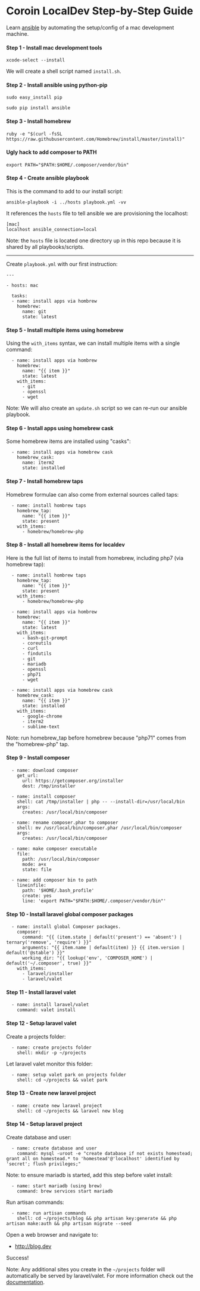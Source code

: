 # Coroin LocalDev Step-by-Step Guide

Learn [ansible](https://www.ansible.com/) by automating the setup/config of a mac development machine.

#### Step 1 - Install mac development tools

`xcode-select --install`

We will create a shell script named `install.sh`.

#### Step 2 - Install ansible using python-pip

`sudo easy_install pip`

`sudo pip install ansible`

#### Step 3 - Install homebrew

`ruby -e "$(curl -fsSL https://raw.githubusercontent.com/Homebrew/install/master/install)"`

#### Ugly hack to add composer to PATH

`export PATH="$PATH:$HOME/.composer/vendor/bin"`

#### Step 4 - Create ansible playbook

This is the command to add to our install script:

`ansible-playbook -i ../hosts playbook.yml -vv`

It references the `hosts` file to tell ansible we are provisioning the localhost:

```
[mac]
localhost ansible_connection=local
```

Note: the `hosts` file is located one directory up in this repo because it is shared by all playbooks/scripts.

---

Create `playbook.yml` with our first instruction:

```
---

- hosts: mac

  tasks:
  - name: install apps via hombrew
    homebrew:
      name: git
      state: latest
```

#### Step 5 - Install multiple items using homebrew

Using the `with_items` syntax, we can install multiple items with a single command:

```
  - name: install apps via hombrew
    homebrew:
      name: "{{ item }}"
      state: latest
    with_items:
      - git
      - openssl
      - wget
```

Note: We will also create an `update.sh` script so we can re-run our ansible playbook.

#### Step 6 - Install apps using homebrew cask

Some homebrew items are installed using "casks":

```
  - name: install apps via homebrew cask
    homebrew_cask:
      name: iterm2
      state: installed
```

#### Step 7 - Install homebrew taps

Homebrew formulae can also come from external sources called taps:

```
  - name: install hombrew taps
    homebrew_tap:
      name: "{{ item }}"
      state: present
    with_items:
      - homebrew/homebrew-php
```

#### Step 8 - Install all homebrew items for localdev

Here is the full list of items to install from homebrew, including php7 (via homebrew tap):

```
  - name: install hombrew taps
    homebrew_tap:
      name: "{{ item }}"
      state: present
    with_items:
      - homebrew/homebrew-php

  - name: install apps via hombrew
    homebrew:
      name: "{{ item }}"
      state: latest
    with_items:
      - bash-git-prompt
      - coreutils
      - curl
      - findutils
      - git
      - mariadb
      - openssl
      - php71
      - wget

  - name: install apps via homebrew cask
    homebrew_cask:
      name: "{{ item }}"
      state: installed
    with_items:
      - google-chrome
      - iterm2
      - sublime-text
```

Note: run homebrew_tap before homebrew because "php71" comes from the "homebrew-php" tap.

#### Step 9 - Install composer

```
  - name: download composer
    get_url:
      url: https://getcomposer.org/installer
      dest: /tmp/installer

  - name: install composer
    shell: cat /tmp/installer | php -- --install-dir=/usr/local/bin
    args:
      creates: /usr/local/bin/composer

  - name: rename composer.phar to composer
    shell: mv /usr/local/bin/composer.phar /usr/local/bin/composer
    args:
      creates: /usr/local/bin/composer

  - name: make composer executable
    file:
      path: /usr/local/bin/composer
      mode: a+x
      state: file

  - name: add composer bin to path
    lineinfile:
      path: '$HOME/.bash_profile'
      create: yes
      line: 'export PATH="$PATH:$HOME/.composer/vendor/bin"'
```

#### Step 10 - Install laravel global composer packages

```
  - name: install global Composer packages.
    composer:
      command: "{{ (item.state | default('present') == 'absent') | ternary('remove', 'require') }}"
      arguments: "{{ item.name | default(item) }} {{ item.version | default('@stable') }}"
      working_dir: "{{ lookup('env', 'COMPOSER_HOME') | default('~/.composer', true) }}"
    with_items:
      - laravel/installer
      - laravel/valet
```

#### Step 11 - Install laravel valet

```
  - name: install laravel/valet
    command: valet install
```

#### Step 12 - Setup laravel valet

Create a projects folder:

```
  - name: create projects folder
    shell: mkdir -p ~/projects
```

Let laravel valet monitor this folder:

```
  - name: setup valet park on projects folder
    shell: cd ~/projects && valet park
```

#### Step 13 - Create new laravel project

```
  - name: create new laravel project
    shell: cd ~/projects && laravel new blog
```

#### Step 14 - Setup laravel project

Create database and user:

```
  - name: create database and user
    command: mysql -uroot -e "create database if not exists homestead; grant all on homestead.* to 'homestead'@'localhost' identified by 'secret'; flush privileges;"
```

Note: to ensure mariadb is started, add this step before valet install:

```
  - name: start mariadb (using brew)
    command: brew services start mariadb
```

Run artisan commands:

```
  - name: run artisan commands
    shell: cd ~/projects/blog && php artisan key:generate && php artisan make:auth && php artisan migrate --seed
 ```

Open a web browser and navigate to:
- http://blog.dev

Success!

Note: Any additional sites you create in the `~/projects` folder will automatically be served by laravel/valet. For more information check out the [documentation](https://laravel.com/docs/5.4/valet).